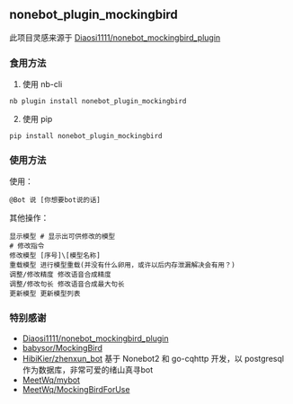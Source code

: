 ## nonebot_plugin_mockingbird

此项目灵感来源于 [Diaosi1111/nonebot_mockingbird_plugin](https://github.com/Diaosi1111/nonebot_mockingbird_plugin)

### 食用方法

1. 使用 nb-cli

```shell
nb plugin install nonebot_plugin_mockingbird
```

2. 使用 pip

```shell
pip install nonebot_plugin_mockingbird
```

### 使用方法

使用：

```
@Bot 说 [你想要bot说的话]
```

其他操作：

```
显示模型 # 显示出可供修改的模型
# 修改指令
修改模型 [序号]\[模型名称]
重载模型 进行模型重载(并没有什么卵用，或许以后内存泄漏解决会有用？)
调整/修改精度 修改语音合成精度
调整/修改句长 修改语音合成最大句长
更新模型 更新模型列表
```

### 特别感谢

- [Diaosi1111/nonebot_mockingbird_plugin](https://github.com/Diaosi1111/nonebot_mockingbird_plugin)
- [babysor/MockingBird](https://github.com/babysor/MockingBird)
- [HibiKier/zhenxun_bot](https://github.com/HibiKier/zhenxun_bot) 基于 Nonebot2 和 go-cqhttp 开发，以 postgresql 作为数据库，非常可爱的绪山真寻bot
- [MeetWq/mybot](https://github.com/MeetWq/mybot)
- [MeetWq/MockingBirdForUse](https://github.com/MeetWq/MockingBirdForUse)


